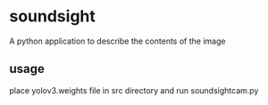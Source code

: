 # soundsight
A python application to describe the contents of the image

## usage 
place yolov3.weights file in src directory and run soundsightcam.py 

